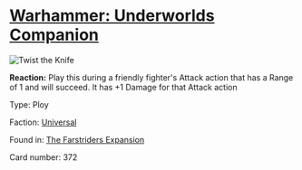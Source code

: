 # [Warhammer: Underworlds Companion](https://guidokessels.github.io/wh-underworlds)

  

![Twist the Knife](https://warhammerunderworlds.com/wp-content/uploads/sites/6/2018/03/372_ENG.png)

<b>Reaction:</b> Play this during a friendly fighter's Attack action that has a Range of 1 and will succeed. It has +1 Damage for that Attack action

Type: Ploy

Faction: [Universal](https://guidokessels.github.io/wh-underworlds/factions/universal)

Found in: [The Farstriders Expansion](https://guidokessels.github.io/wh-underworlds/locations/the-farstriders-expansion)

Card number: 372
